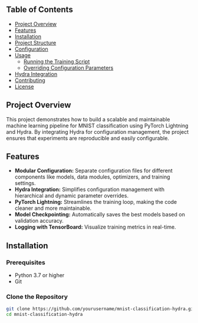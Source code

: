 ## Table of Contents

- [Project Overview](#project-overview)
- [Features](#features)
- [Installation](#installation)
- [Project Structure](#project-structure)
- [Configuration](#configuration)
- [Usage](#usage)
  - [Running the Training Script](#running-the-training-script)
  - [Overriding Configuration Parameters](#overriding-configuration-parameters)
- [Hydra Integration](#hydra-integration)
- [Contributing](#contributing)
- [License](#license)

## Project Overview

This project demonstrates how to build a scalable and maintainable machine learning pipeline for MNIST classification using PyTorch Lightning and Hydra. By integrating Hydra for configuration management, the project ensures that experiments are reproducible and easily configurable.

## Features

- **Modular Configuration:** Separate configuration files for different components like models, data modules, optimizers, and training settings.
- **Hydra Integration:** Simplifies configuration management with hierarchical and dynamic parameter overrides.
- **PyTorch Lightning:** Streamlines the training loop, making the code cleaner and more maintainable.
- **Model Checkpointing:** Automatically saves the best models based on validation accuracy.
- **Logging with TensorBoard:** Visualize training metrics in real-time.

## Installation

### Prerequisites

- Python 3.7 or higher
- Git

### Clone the Repository

```bash
git clone https://github.com/yourusername/mnist-classification-hydra.git
cd mnist-classification-hydra
